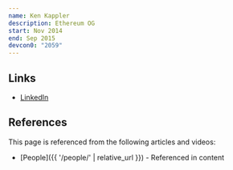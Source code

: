 ```yaml
---
name: Ken Kappler
description: Ethereum OG
start: Nov 2014
end: Sep 2015
devcon0: "2059"
---
```


## Links
- [LinkedIn](https://www.linkedin.com/in/kenneth-kappler-7160ba92/)

## References

This page is referenced from the following articles and videos:

- [People]({{ '/people/' | relative_url }}) - Referenced in content
